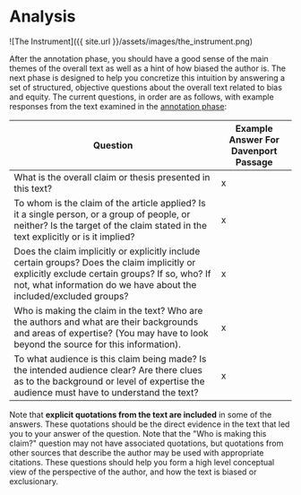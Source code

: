 ---
---

# Analysis

![The Instrument]({{ site.url }}/assets/images/the_instrument.png)

After the annotation phase, you should have a good sense of the main themes of
the overall text as well as a hint of how biased the author is. The next phase
is designed to help you concretize this intuition by answering a set of
structured, objective questions about the overall text related to bias and
equity. The current questions, in order are as follows, with example responses
from the text examined in the [annotation phase](annotate.html):

| Question                                                                                                                                                       | Example Answer For Davenport Passage                                                                                |
|----------------------------------------------------------------------------------------------------------------------------------------------------------------|---------------------------------------------------------------------------------------------------------------------|
| What is the overall claim or thesis presented in this text?	                                                                                                         | x                                 |
| To whom is the claim of the article applied?  Is it a single person, or a group of people, or neither?  Is the target of the claim stated in the text explicitly or is it implied?                                                                                                                                  | x                                                                                                   |
| Does the claim implicitly or explicitly include certain groups? Does the claim implicitly or explicitly exclude certain groups? If so, who? If not, what information do we have about the included/excluded groups?                                                                | x                                    |
| Who is making the claim in the text?  Who are the authors and what are their backgrounds and areas of expertise?  (You may have to look beyond the source for this information). |  x 
| To what audience is this claim being made?  Is the intended audience clear?  Are there clues as to the background or level of expertise the audience must have to understand the text?	 | x 

Note that **explicit quotations from the text are included** in some of the
answers. These quotations should be the direct evidence in the text that led you
to your answer of the question. Note that the "Who is making this claim?"
question may not have associated quotations, but quotations from other sources
that describe the author may be used with appropriate citations. These questions
should help you form a high level conceptual view of the perspective of the
author, and how the text is biased or exclusionary.
